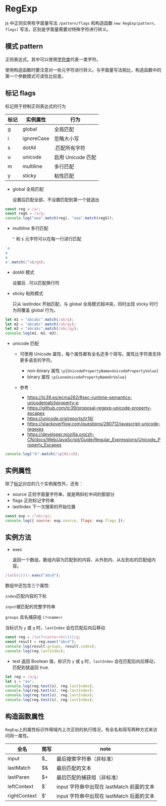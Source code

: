 # RegExp

js 中正则实例有字面量写法 `/pattern/flags` 和构造函数 `new RegExp(pattern, flags)` 写法，区别是字面量需要对特殊字符进行转义。

## 模式 pattern

正则表达式。其中可以使用[字符类](https://developer.mozilla.org/zh-CN/docs/Web/JavaScript/Guide/Regular_Expressions/Character_Classes)代表一类字符。

使用构造函数时要注意对一些元字符进行转义。与字面量写法相比，构造函数中的第一个参数模式可读性比较差。

## 标记 flags

标记用于控制正则表达式的行为

| 标记 | 实例属性   | 行为              |
| ---- | ---------- | ----------------- |
| g    | global     | 全局匹配          |
| i    | ignoreCase | 忽略大小写        |
| s    | dotAll     | .匹配所有字符     |
| u    | unicode    | 启用 Unicode 匹配 |
| m    | multiline  | 多行匹配          |
| y    | sticky     | 粘性匹配          |

- global 全局匹配

  设置后匹配全部，不设置匹配到第一个就退出

```js
const reg = /a/;
const regG = /a/g;
console.log("aaa".match(reg), "aaa".match(regG));
```

- multiline 多行匹配

  `^` 和 `$` 元字符可以在每一行进行匹配

```js
`a
a
a
a`.match(/^a$/gm);
```

- dotAll 模式

  设置后 `.`可以匹配换行符

- sticky 粘附模式

  只从 lastIndex 开始匹配，与 global 全局模式相冲突，同时出现 sticky 时行为将覆盖 global 行为。

```js
let m1 = "abcabc".match(/ab/g);
let m2 = "abcabc".match(/ab/gy);
let m3 = "abcabc".match(/abc/gy);
console.log(m1, m2, m3);
```

- unicode 匹配

  - 可使用 Unicode 属性，每个属性都有全名还多个简写。属性比字符类支持更多语言的字符。

    - non-binary 属性 `\p{UnicodePropertyName=UnicodePropertyValue}`
    - binary 属性 `\p{LoneUnicodePropertyNameOrValue}`

  - 参考
    - https://tc39.es/ecma262/#sec-runtime-semantics-unicodematchproperty-p
    - https://github.com/tc39/proposal-regexp-unicode-property-escapes
    - https://unicode.org/reports/tr18/
    - https://stackoverflow.com/questions/280712/javascript-unicode-regexes
    - https://developer.mozilla.org/zh-CN/docs/Web/JavaScript/Guide/Regular_Expressions/Unicode_Property_Escapes

```js
console.log("⑥".match(/\p{N}/u));
```

## 实例属性

除了[标记](#标记-flags)对应的几个实例属性外，还有：

- source 正则字面量字符串，就是两斜杠中间的那部分
- flags 正则标记字符串
- lastIndex 下一次搜索的开始位置

```js
const exp = /^abc/gi;
console.log({ source: exp.source, flags: exp.flags });
```

## 实例方法

- exec

  返回一个数组，数组内容为匹配到的内容、从外到内、从左到右的匹配组内容。

```js
/(a(b(c)))/.exec("abcd");
```

数组中还包含三个属性:

`index`匹配内容的下标

`input`被匹配的完整字符串

`groups` 具名捕获组 `(?<name>)`

当标识为 `y` 或 `g` 时，`lastIndex` 会在匹配后向后移动

```js
const reg = /(a(?<center>b(c)))/g;
const result = reg.exec("abcd");
console.log(result.groups, result.index);
console.log(reg.lastIndex);
```

- test 返回 Boolean 值，标识为 `y` 或 `g` 时，`lastIndex` 会在匹配后向后移动，匹配到就返回 true.

```js
let reg = /a/g;
let s = "aa";
console.log(reg.test(s), reg.lastIndex);
console.log(reg.test(s), reg.lastIndex);
console.log(reg.test(s), reg.lastIndex);
console.log(reg.test(s), reg.lastIndex);
```

## 构造函数属性

`RegExp`上的属性标识作用域内上次正则的执行情况，有全名和简写两种方式来访问同一属性。

| 全名         | 简写 | note                                      |
| ------------ | ---- | ----------------------------------------- |
| input        | \$\_ | 最后搜索字符串（非标准）                  |
| lastMatch    | \$&  | 最后匹配的文本                            |
| lastParen    | \$+  | 最后匹配的捕获组（非标准）                |
| leftContext  | \$`  | input 字符串中出现在 lastMatch 前面的文本 |
| rightContext | \$'  | input 字符串中出现在 lastMatch 后面的文本 |
